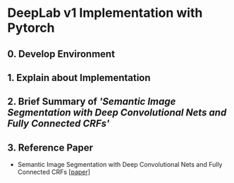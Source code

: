 # DeepLab v1 Implementation with Pytorch


## 0. Develop Environment


## 1. Explain about Implementation


## 2. Brief Summary of *'Semantic Image Segmentation with Deep Convolutional Nets and Fully Connected CRFs'*


## 3. Reference Paper
- Semantic Image Segmentation with Deep Convolutional Nets and Fully Connected CRFs [[paper]](https://arxiv.org/pdf/1412.7062.pdf)
